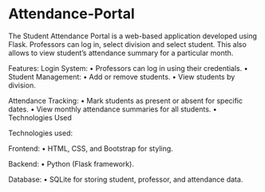 # Attendance-Portal

The Student Attendance Portal is a web-based application developed using Flask.
Professors can log in, select division and select student.
This also allows to view student’s attendance summary for a particular month.

Features:
Login System:
•	Professors can log in using their credentials.
•	Student Management:
•	Add or remove students.
•	View students by division.

Attendance Tracking:
•	Mark students as present or absent for specific dates.
•	View monthly attendance summaries for all students.
•	Technologies Used

Technologies used:

Frontend:
•	HTML, CSS, and Bootstrap for styling.

Backend:
•	Python (Flask framework).

Database:
•	SQLite for storing student, professor, and attendance data.



